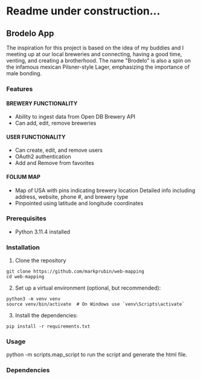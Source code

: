 # Readme under construction...


## Brodelo App

The inspiration for this project is based on the idea of my buddies and I meeting up at our local breweries and connecting, having a good time, venting, and creating a brotherhood. The name "Brodelo" is also a spin on the infamous mexican Pilsner-style Lager, emphasizing the importance of male bonding.

### Features

#### BREWERY FUNCTIONALITY
- Ability to ingest data from Open DB Brewery API
- Can add, edit, remove breweries
#### USER FUNCTIONALITY
- Can create, edit, and remove users
- OAuth2 authentication
- Add and Remove from favorites
#### FOLIUM MAP
- Map of USA with pins indicating brewery location
Detailed info including address, website, phone #, and brewery type
- Pinpointed using latitude and longitude coordinates


### Prerequisites
- Python 3.11.4 installed

### Installation
1. Clone the repository

```commandline
git clone https://github.com/markprubin/web-mapping
cd web-mapping
```
2. Set up a virtual environment (optional, but recommended):
```commandline
python3 -m venv venv
source venv/bin/activate  # On Windows use `venv\Scripts\activate`

```
3. Install the dependencies:
```commandline
pip install -r requirements.txt

```

### Usage

python -m scripts.map_script to run the script and generate the html file.

### Dependencies

